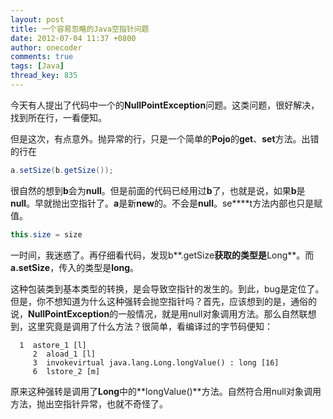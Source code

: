 ```yaml
---
layout: post
title: 一个容易忽略的Java空指针问题
date: 2012-07-04 11:37 +0800
author: onecoder
comments: true
tags: [Java]
thread_key: 835
---
```

今天有人提出了代码中一个的**NullPointException**问题。这类问题，很好解决，找到所在行，一看便知。

但是这次，有点意外。抛异常的行，只是一个简单的**Pojo**的**get**、**set**方法。出错的行在

```java
a.setSize(b.getSize());
```

很自然的想到**b**会为**null**。但是前面的代码已经用过**b**了，也就是说，如果**b**是**null**。早就抛出空指针了。**a**是新**new**的。不会是**null**。se****t方法内部也只是赋值。

```java
this.size = size
```
	
一时间，我迷惑了。再仔细看代码，发现b**.getSize**获取的类型是**Long**。而**a.setSize**，传入的类型是**long**。

这种包装类到基本类型的转换，是会导致空指针的发生的。到此，bug是定位了。但是，你不想知道为什么这种强转会抛空指针吗？首先，应该想到的是，通俗的说，**NullPointException**的一般情况，就是用null对象调用方法。那么自然联想到，这里究竟是调用了什么方法？很简单，看编译过的字节码便知：

```class
  1  astore_1 [l]
     2  aload_1 [l]
     3  invokevirtual java.lang.Long.longValue() : long [16]
     6  lstore_2 [m]
```

原来这种强转是调用了**Long**中的**longValue()**方法。自然符合用null对象调用方法，抛出空指针异常，也就不奇怪了。